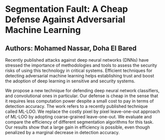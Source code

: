 # Segmentation Fault: A Cheap Defense Against Adversarial Machine Learning
## Authors: Mohamed Nassar, Doha El Bared 

Recently published attacks against deep neural networks (DNNs) have stressed the importance of methodologies and tools to assess the security risks of using this technology in critical systems. Efficient techniques for detecting adversarial machine learning helps establishing trust and boost the adoption of deep learning in sensitive and security systems. 

We propose a new technique for defending deep neural network classifiers, and convolutional ones in particular. Our defense is cheap in the sense that it requires less computation power despite a small cost to pay in terms of detection accuracy. The work refers to a recently published technique called ML-LOO. We replace the costly pixel by pixel leave-one-out approach of ML-LOO by adopting coarse-grained leave-one-out. We evaluate and compare the efficiency of different segmentation algorithms for this task. Our results show that a large gain in efficiency is possible, even though penalized by a marginal decrease in detection accuracy.
